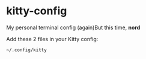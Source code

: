 # kitty-config
My personal terminal config (again)But this time, **nord**

Add these 2 files in your Kitty config: 

`~/.config/kitty`
